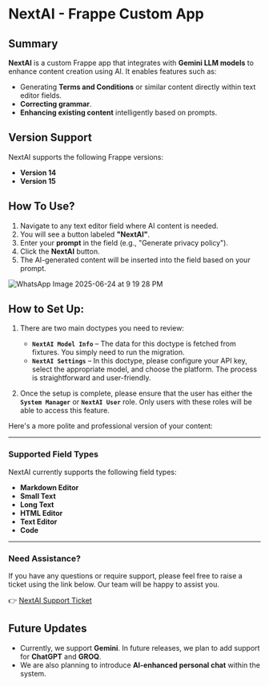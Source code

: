 # NextAI - Frappe Custom App

## Summary
**NextAI** is a custom Frappe app that integrates with **Gemini LLM models** to enhance content creation using AI. It enables features such as:
- Generating **Terms and Conditions** or similar content directly within text editor fields.
- **Correcting grammar**.
- **Enhancing existing content** intelligently based on prompts.

## Version Support
NextAI supports the following Frappe versions:
- **Version 14**
- **Version 15**

## How To Use?
1. Navigate to any text editor field where AI content is needed.
2. You will see a button labeled **"NextAI"**.
3. Enter your **prompt** in the field (e.g., "Generate privacy policy").
4. Click the **NextAI** button.
5. The AI-generated content will be inserted into the field based on your prompt.

![WhatsApp Image 2025-06-24 at 9 19 28 PM](https://github.com/user-attachments/assets/6ea75a79-5ca2-4650-bed7-2d1ed151e04e)


## How to Set Up:

1. There are two main doctypes you need to review:

   * **`NextAI Model Info`** – The data for this doctype is fetched from fixtures. You simply need to run the migration.
   * **`NextAI Settings`** – In this doctype, please configure your API key, select the appropriate model, and choose the platform. The process is straightforward and user-friendly.

2. Once the setup is complete, please ensure that the user has either the **`System Manager`** or **`NextAI User`** role. Only users with these roles will be able to access this feature.



Here's a more polite and professional version of your content:

---

### Supported Field Types

NextAI currently supports the following field types:

* **Markdown Editor**
* **Small Text**
* **Long Text**
* **HTML Editor**
* **Text Editor**
* **Code**

---

### Need Assistance?

If you have any questions or require support, please feel free to raise a ticket using the link below. Our team will be happy to assist you.

👉 [NextAI Support Ticket](https://www.erpnextai.in/support)


## Future Updates

- Currently, we support **Gemini**. In future releases, we plan to add support for **ChatGPT** and **GROQ**.
- We are also planning to introduce **AI-enhanced personal chat** within the system.
